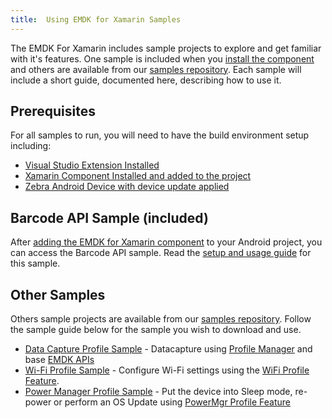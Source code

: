 ```yaml
---
title:  Using EMDK for Xamarin Samples
---
```

The EMDK For Xamarin includes sample projects to explore and get familiar with it's features. One sample is included when you [install the component](/emdk-for-xamarin/1-0/guide/component/install) and others are available from our [samples repository](https://github.com/EMDK/xamarin-samples). Each sample will include a short guide, documented here, describing how to use it.

## Prerequisites
For all samples to run, you will need to have the build environment setup including:

* [Visual Studio Extension Installed](/emdk-for-xamarin/1-0/guide/vs/setup)
* [Xamarin Component Installed and added to the project](/emdk-for-xamarin/1-0/guide/component/install)
* [Zebra Android Device with device update applied](/emdk-for-xamarin/1-0/guide/deviceupdate)

## Barcode API Sample (included)
After [adding the EMDK for Xamarin component](/emdk-for-xamarin/1-0/guide/component/install) to your Android project, you can access the Barcode API sample. Read the [setup and usage guide](/emdk-for-xamarin/1-0/samples/barcode) for this sample.

## Other Samples
Others sample projects are available from our [samples repository](https://github.com/EMDK/xamarin-samples). Follow the sample guide below for the sample you wish to download and use.

* [Data Capture Profile Sample](/emdk-for-xamarin/1-0/samples/data-capture) - Datacapture using [Profile Manager](/emdk-for-xamarin/1-0/guide/profiles/about) and base [EMDK APIs](/emdk-for-xamarin/1-0/api/)
* [Wi-Fi Profile Sample](/emdk-for-xamarin/1-0/samples/wifi) - Configure Wi-Fi settings using the [WiFi Profile Feature](/emdk-for-xamarin/1-0/guide/profiles/wifi).
* [Power Manager Profile Sample](/emdk-for-xamarin/1-0/samples/power) - Put the device into Sleep mode, re-power or perform an OS Update using [PowerMgr Profile Feature](/emdk-for-xamarin/1-0/guide/profiles/power)
